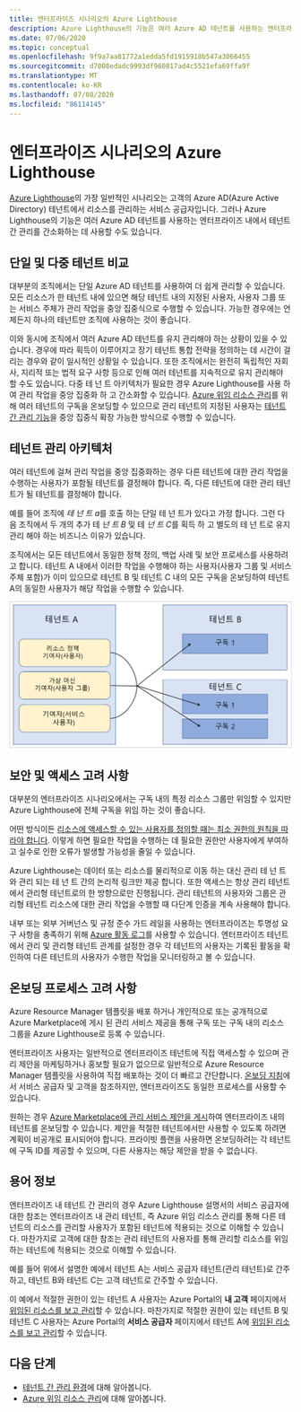 ```yaml
---
title: 엔터프라이즈 시나리오의 Azure Lighthouse
description: Azure Lighthouse의 기능은 여러 Azure AD 테넌트를 사용하는 엔터프라이즈 내에서 테넌트 간 관리를 간소화하는 데 사용할 수 있습니다.
ms.date: 07/06/2020
ms.topic: conceptual
ms.openlocfilehash: 9f9a7aa81772a1edda5fd1915918b547a3066455
ms.sourcegitcommit: d7008edadc9993df960817ad4c5521efa69ffa9f
ms.translationtype: MT
ms.contentlocale: ko-KR
ms.lasthandoff: 07/08/2020
ms.locfileid: "86114145"
---
```

# <a name="azure-lighthouse-in-enterprise-scenarios"></a>엔터프라이즈 시나리오의 Azure Lighthouse

[Azure Lighthouse](../overview.md)의 가장 일반적인 시나리오는 고객의 Azure AD(Azure Active Directory) 테넌트에서 리소스를 관리하는 서비스 공급자입니다. 그러나 Azure Lighthouse의 기능은 여러 Azure AD 테넌트를 사용하는 엔터프라이즈 내에서 테넌트 간 관리를 간소화하는 데 사용할 수도 있습니다.

## <a name="single-vs-multiple-tenants"></a>단일 및 다중 테넌트 비교

대부분의 조직에서는 단일 Azure AD 테넌트를 사용하여 더 쉽게 관리할 수 있습니다. 모든 리소스가 한 테넌트 내에 있으면 해당 테넌트 내의 지정된 사용자, 사용자 그룹 또는 서비스 주체가 관리 작업을 중앙 집중식으로 수행할 수 있습니다. 가능한 경우에는 언제든지 하나의 테넌트만 조직에 사용하는 것이 좋습니다.

이와 동시에 조직에서 여러 Azure AD 테넌트를 유지 관리해야 하는 상황이 있을 수 있습니다. 경우에 따라 획득이 이루어지고 장기 테넌트 통합 전략을 정의하는 데 시간이 걸리는 경우와 같이 일시적인 상황일 수 있습니다. 또한 조직에서는 완전히 독립적인 자회사, 지리적 또는 법적 요구 사항 등으로 인해 여러 테넌트를 지속적으로 유지 관리해야 할 수도 있습니다. 다중 테 넌 트 아키텍처가 필요한 경우 Azure Lighthouse를 사용 하 여 관리 작업을 중앙 집중화 하 고 간소화할 수 있습니다. [Azure 위임 리소스 관리](azure-delegated-resource-management.md)를 위해 여러 테넌트의 구독을 온보딩할 수 있으므로 관리 테넌트의 지정된 사용자는 [테넌트 간 관리 기능](cross-tenant-management-experience.md)을 중앙 집중식 확장 가능한 방식으로 수행할 수 있습니다.

## <a name="tenant-management-architecture"></a>테넌트 관리 아키텍처

여러 테넌트에 걸쳐 관리 작업을 중앙 집중화하는 경우 다른 테넌트에 대한 관리 작업을 수행하는 사용자가 포함될 테넌트를 결정해야 합니다. 즉, 다른 테넌트에 대한 관리 테넌트가 될 테넌트를 결정해야 합니다.

예를 들어 조직에 *테 넌 트 a*를 호출 하는 단일 테 넌 트가 있다고 가정 합니다. 그런 다음 조직에서 두 개의 추가 테 *넌 트 B* 및 테 *넌 트 C*를 획득 하 고 별도의 테 넌 트로 유지 관리 해야 하는 비즈니스 이유가 있습니다.

조직에서는 모든 테넌트에서 동일한 정책 정의, 백업 사례 및 보안 프로세스를 사용하려고 합니다. 테넌트 A 내에서 이러한 작업을 수행해야 하는 사용자(사용자 그룹 및 서비스 주체 포함)가 이미 있으므로 테넌트 B 및 테넌트 C 내의 모든 구독을 온보딩하여 테넌트 A의 동일한 사용자가 해당 작업을 수행할 수 있습니다.

![테넌트 B 및 테넌트 C의 리소스를 관리하는 테넌트 A의 사용자](../media/enterprise-azure-lighthouse.jpg)

## <a name="security-and-access-considerations"></a>보안 및 액세스 고려 사항

대부분의 엔터프라이즈 시나리오에서는 구독 내의 특정 리소스 그룹만 위임할 수 있지만 Azure Lighthouse에 전체 구독을 위임 하는 것이 좋습니다.

어떤 방식이든 [리소스에 액세스할 수 있는 사용자를 정의할 때는 최소 권한의 원칙을 따라야 합니다](recommended-security-practices.md#assign-permissions-to-groups-using-the-principle-of-least-privilege). 이렇게 하면 필요한 작업을 수행하는 데 필요한 권한만 사용자에게 부여하고 실수로 인한 오류가 발생할 가능성을 줄일 수 있습니다.

Azure Lighthouse는 데이터 또는 리소스를 물리적으로 이동 하는 대신 관리 테 넌 트와 관리 되는 테 넌 트 간의 논리적 링크만 제공 합니다. 또한 액세스는 항상 관리 테넌트에서 관리형 테넌트로의 한 방향으로만 진행됩니다.  관리 테넌트의 사용자와 그룹은 관리형 테넌트 리소스에 대한 관리 작업을 수행할 때 다단계 인증을 계속 사용해야 합니다.

내부 또는 외부 거버넌스 및 규정 준수 가드 레일을 사용하는 엔터프라이즈는 투명성 요구 사항을 충족하기 위해 [Azure 활동 로그](../../azure-monitor/platform/platform-logs-overview.md)를 사용할 수 있습니다. 엔터프라이즈 테넌트에서 관리 및 관리형 테넌트 관계를 설정한 경우 각 테넌트의 사용자는 기록된 활동을 확인하여 다른 테넌트의 사용자가 수행한 작업을 모니터링하고 볼 수 있습니다.

## <a name="onboarding-process-considerations"></a>온보딩 프로세스 고려 사항

Azure Resource Manager 템플릿을 배포 하거나 개인적으로 또는 공개적으로 Azure Marketplace에 게시 된 관리 서비스 제공을 통해 구독 또는 구독 내의 리소스 그룹을 Azure Lighthouse로 등록 수 있습니다.

엔터프라이즈 사용자는 일반적으로 엔터프라이즈 테넌트에 직접 액세스할 수 있으며 관리 제안을 마케팅하거나 홍보할 필요가 없으므로 일반적으로 Azure Resource Manager 템플릿을 사용하여 직접 배포하는 것이 더 빠르고 간단합니다. [온보딩 지침](../how-to/onboard-customer.md)에서 서비스 공급자 및 고객을 참조하지만, 엔터프라이즈도 동일한 프로세스를 사용할 수 있습니다.

원하는 경우 [Azure Marketplace에 관리 서비스 제안을 게시](../how-to/publish-managed-services-offers.md)하여 엔터프라이즈 내의 테넌트를 온보딩할 수 있습니다. 제안을 적절한 테넌트에서만 사용할 수 있도록 하려면 계획이 비공개로 표시되어야 합니다. 프라이빗 플랜을 사용하면 온보딩하려는 각 테넌트에 구독 ID를 제공할 수 있으며, 다른 사용자는 해당 제안을 받을 수 없습니다.

## <a name="terminology-notes"></a>용어 정보

엔터프라이즈 내 테넌트 간 관리의 경우 Azure Lighthouse 설명서의 서비스 공급자에 대한 참조는 엔터프라이즈 내 관리 테넌트, 즉 Azure 위임 리소스 관리를 통해 다른 테넌트의 리소스를 관리할 사용자가 포함된 테넌트에 적용되는 것으로 이해할 수 있습니다. 마찬가지로 고객에 대한 참조는 관리 테넌트의 사용자를 통해 관리할 리소스를 위임하는 테넌트에 적용되는 것으로 이해할 수 있습니다.

예를 들어 위에서 설명한 예에서 테넌트 A는 서비스 공급자 테넌트(관리 테넌트)로 간주하고, 테넌트 B와 테넌트 C는 고객 테넌트로 간주할 수 있습니다.

이 예에서 적절한 권한이 있는 테넌트 A 사용자는 Azure Portal의 **내 고객** 페이지에서 [위임된 리소스를 보고 관리](../how-to/view-manage-customers.md)할 수 있습니다. 마찬가지로 적절한 권한이 있는 테넌트 B 및 테넌트 C 사용자는 Azure Portal의 **서비스 공급자** 페이지에서 테넌트 A에 [위임된 리소스를 보고 관리](../how-to/view-manage-service-providers.md)할 수 있습니다.

## <a name="next-steps"></a>다음 단계

- [테넌트 간 관리 환경](cross-tenant-management-experience.md)에 대해 알아봅니다.
- [Azure 위임 리소스 관리](azure-delegated-resource-management.md)에 대해 알아봅니다.